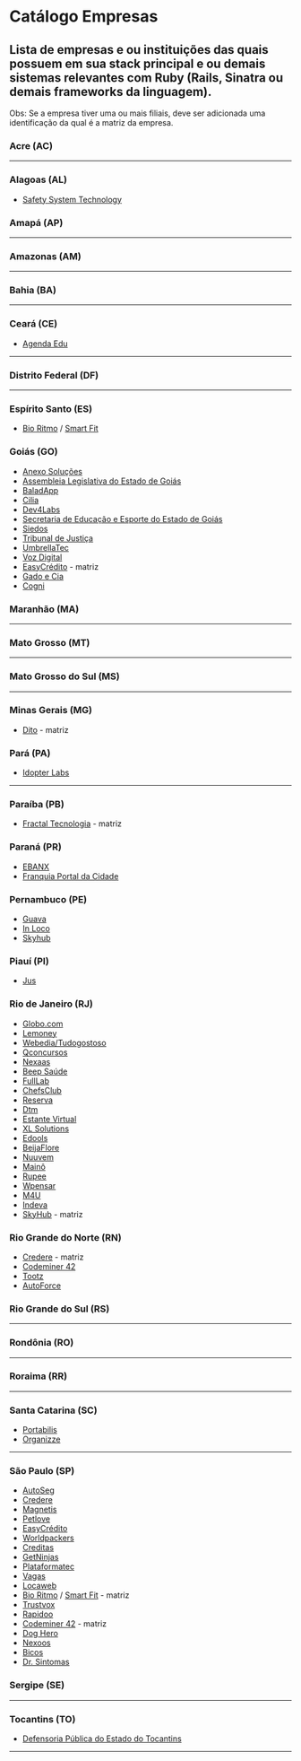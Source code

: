 # Catálogo Empresas
## Lista de empresas e ou instituições das quais possuem em sua stack principal e ou demais sistemas relevantes com Ruby (Rails, Sinatra ou demais frameworks da linguagem).

Obs: Se a empresa tiver uma ou mais filiais, deve ser adicionada uma identificação da qual é a matriz da empresa.

### Acre (AC)
---
### Alagoas (AL)
  * [Safety System Technology](http://safetysystemtechnology.com.br/)

### Amapá (AP)
---
### Amazonas (AM)
---
### Bahia (BA)
---
### Ceará (CE)
* [Agenda Edu](https://agendaedu.com/)

---
### Distrito Federal (DF)
---
### Espírito Santo (ES)
 * [Bio Ritmo](https://www.bioritmo.com.br) / [Smart Fit](https://www.smartfit.com.br)

### Goiás (GO)
 * [Anexo Soluções](http://www.anexosolucoes.com.br/)
 * [Assembleia Legislativa do Estado de Goiás](http://al.go.leg.br/)
 * [BaladApp](http://www.baladapp.com.br/)
 * [Cilia](https://cilia.com.br/)
 * [Dev4Labs](https://www.dev4web.com.br/)
 * [Secretaria de Educação e Esporte do Estado de Goiás](https://www.seduce.go.gov.br/)
 * [Siedos](http://siedos.com.br/)
 * [Tribunal de Justiça](http://www.tjgo.jus.br/)
 * [UmbrellaTec](http://www.umbrellatec.com.br/)
 * [Voz Digital](http://vozdigital.com.br/)
 * [EasyCrédito](https://easycredito.me/) - matriz
 * [Gado e Cia](http://www.gadoecia.com.br/)
 * [Cogni](https://cogni.group/)

### Maranhão (MA)
---
### Mato Grosso (MT)
---
### Mato Grosso do Sul (MS)
---
### Minas Gerais (MG)
* [Dito](https://dito.com.br/) - matriz
### Pará (PA)
* [Idopter Labs](http://www.idopterlabs.com.br)
---
### Paraíba (PB)
* [Fractal Tecnologia](http://fractaltecnologia.com.br) - matriz
### Paraná (PR)
 * [EBANX](https://ebanx.com/)
 * [Franquia Portal da Cidade](https://www.franquiaportaldacidade.com/)

### Pernambuco (PE)
* [Guava](https://guavasoftware.com/)
* [In Loco](https://inloco.com.br/)
* [Skyhub](https://skyhub.com.br/)

### Piauí (PI)
* [Jus](https://jus.com.br/)

### Rio de Janeiro (RJ)
* [Globo.com](https://www.globo.com/)
* [Lemoney](https://www.lemoney.com/)
* [Webedia/Tudogostoso](https://www.tudogostoso.com.br/)
* [Qconcursos](https://www.qconcursos.com/)
* [Nexaas](http://nexaas.com/)
* [Beep Saúde](https://www.beepsaude.com.br/)
* [FullLab](https://www.fulllab.com.br/)
* [ChefsClub](https://www.chefsclub.com.br/)
* [Reserva](https://www.usereserva.com/)
* [Dtm](http://www.dtmtec.com.br/)
* [Estante Virtual](https://www.estantevirtual.com.br/)
* [XL Solutions](http://www.xlsol.com/)
* [Edools](https://www.edools.com/)
* [BeijaFlore](https://www.beijaflore.com/be/)
* [Nuuvem](https://www.nuuvem.com/)
* [Mainô](https://www.maino.com.br/)
* [Rupee](https://www.rupee.com.br/)
* [Wpensar](https://wpensar.com.br/)
* [M4U](https://www.m4u.com.br/)
* [Indeva](https://indeva.com.br/)
* [SkyHub](https://skyhub.com.br/) - matriz

### Rio Grande do Norte (RN)
* [Credere](https://meucredere.com.br) - matriz
* [Codeminer 42](http://www.codeminer42.com/)
* [Tootz](https://tootz.com.br/)
* [AutoForce](https://autoforce.com/)

### Rio Grande do Sul (RS)
---
### Rondônia (RO)
---
### Roraima (RR)
---
### Santa Catarina (SC)
 * [Portabilis](http://portabilis.com.br)
 * [Organizze](https://www.organizze.com.br/)
---
### São Paulo (SP)
 * [AutoSeg](https://autoseg.com/)
 * [Credere](https://meucredere.com.br)
 * [Magnetis](https://magnetis.com.br)
 * [Petlove](https://petlove.com.br)
 * [EasyCrédito](https://easycredito.me/)
 * [Worldpackers](https://worldpackers.com)
 * [Creditas](https://creditas.com.br)
 * [GetNinjas](https://getninjas.com.br)
 * [Plataformatec](https://plataformatec.com.br)
 * [Vagas](https://vagas.com.br)
 * [Locaweb](https://locaweb.com.br)
 * [Bio Ritmo](https://www.bioritmo.com.br) / [Smart Fit](https://www.smartfit.com.br) - matriz
 * [Trustvox](https://site.trustvox.com.br)
 * [Rapidoo](https://rapidoo.com.br)
 * [Codeminer 42](http://www.codeminer42.com/) - matriz
 * [Dog Hero](http://doghero.com.br)
 * [Nexoos](https://nexoos.com.br/)
 * [Bicos](https://www.bicos.com.br/)
 * [Dr. Sintomas](https://drsintomas.com.br/)

### Sergipe (SE)
---
### Tocantins (TO)
* [Defensoria Pública do Estado do Tocantins](http://defensoria.to.def.br)
---
